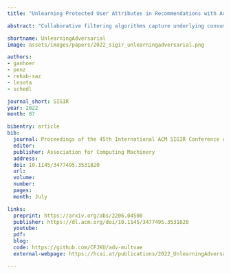 ```yaml
---
title: "Unlearning Protected User Attributes in Recommendations with Adversarial Training"

abstract: "Collaborative filtering algorithms capture underlying consumption patterns, including the ones specific to particular demographics or protected information of users, e.g., gender, race, and location. These encoded biases can influence the decision of a recommendation system (RS) towards further separation of the contents provided to various demographic subgroups, and raise privacy concerns regarding the disclosure of users' protected attributes. In this work, we investigate the possibility and challenges of removing specific protected information of users from the learned interaction representations of a RS algorithm, while maintaining its effectiveness. Specifically, we incorporate adversarial training into the state-of-the-art MultVAE architecture, resulting in a novel model, Adversarial Variational Auto-Encoder with Multinomial Likelihood (Adv-MultVAE), which aims at removing the implicit information of protected attributes while preserving recommendation performance. We conduct experiments on the MovieLens-1M and LFM-2b-DemoBias datasets, and evaluate the effectiveness of the bias mitigation method based on the inability of external attackers in revealing the users' gender information from the model. Comparing with baseline MultVAE, the results show that Adv-MultVAE, with marginal deterioration in performance (w.r.t. NDCG and recall), largely mitigates inherent biases in the model on both datasets."

shortname: UnlearningAdversarial
image: assets/images/papers/2022_sigir_unlearningadversarial.png

authors:
- ganhoer
- penz
- rekab-saz
- lesota
- schedl

journal_short: SIGIR
year: 2022
month: 07

bibentry: article
bib:
  journal: Proceedings of the 45th International ACM SIGIR Conference on Research and Development in Information Retrieval
  editor: 
  publisher: Association for Computing Machinery
  address: 
  doi: 10.1145/3477495.3531820
  url: 
  volume: 
  number: 
  pages: 
  month: July

links:
  preprint: https://arxiv.org/abs/2206.04500
  publisher: https://dl.acm.org/doi/10.1145/3477495.3531820
  youtube: 
  pdf: 
  blog: 
  code: https://github.com/CPJKU/adv-multvae
  external-webpage: https://hcai.at/publications/2022_UnlearningAdversarial/

---
```






